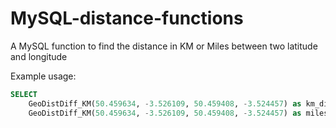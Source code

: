 MySQL-distance-functions
==========================

A MySQL function to find the distance in KM or Miles between two latitude and longitude

Example usage:
```sql
SELECT 
	GeoDistDiff_KM(50.459634, -3.526109, 50.459408, -3.524457) as km_distance,
	GeoDistDiff_KM(50.459634, -3.526109, 50.459408, -3.524457) as miles_distance;
```
